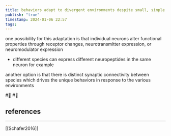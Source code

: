 ```yaml
---
title: behaviors adapt to divergent environments despite small, simple nervous systems
publish: "true"
timestamp: 2024-01-06 22:57
tags:
---
```

one possibility for this adaptation is that individual neurons alter functional properties through receptor changes, neurotransmitter expression, or neuromodulator expression
- different species can express different neuropeptides in the same neuron for example

another option is that there is distinct synaptic connectivity between species which drives the unique behaviors in response to the various environments

#🥚 #🌱 
## references
---
[[Schafer2016]]